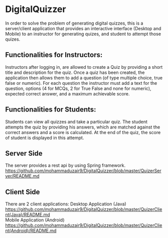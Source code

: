 # DigitalQuizzer

In order to solve the problem of generating digital quizzes, this is a server/client application that provides an interactive interface (Desktop and Mobile) to an instructor for generating quizes, and student to attempt those quizes.

## Functionalities for Instructors:
Instructors after logging in, are allowed to create a Quiz by providing a short title and description for the quiz. Once a quiz has been created, the application then allows them to add a question (of type multiple choice, true false or numeric). For each question the instructor must add a text for the question, options (4 for MCQs, 2 for True False and none for numeric), expected correct answer, and a maximum achievable score.

## Functionalities for Students:
Students can view all quizzes and take a particular quiz. The student attempts the quiz by providing his answers, which are matched against the correct answers and a score is calculated. At the end of the quiz, the score of student is displayed in this attempt.

## Server Side

The server provides a rest api by using Spring framework.
https://github.com/mohammaduzair9/DigitalQuizzer/blob/master/QuizerServer/README.md

## Client Side

There are 2 client applications: 
Desktop Application (Java)<br/>
https://github.com/mohammaduzair9/DigitalQuizzer/blob/master/QuizerClient(Java)/README.md<br/>
Mobile Application (Android)<br/>
https://github.com/mohammaduzair9/DigitalQuizzer/blob/master/QuizerClient(Android)/README.md

